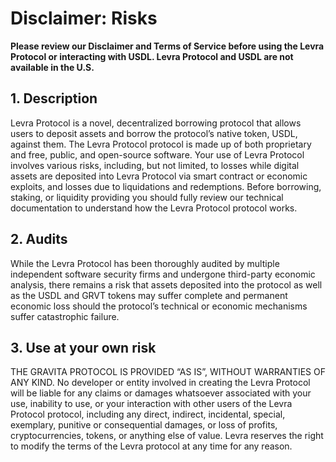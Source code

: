 # Disclaimer: Risks

**Please review our Disclaimer and Terms of Service before using the Levra Protocol or interacting with USDL. Levra Protocol and USDL are not available in the U.S.**

## 1. Description

Levra Protocol is a novel, decentralized borrowing protocol that allows users to deposit assets and borrow the protocol’s native token, USDL, against them. The Levra Protocol protocol is made up of both proprietary and free, public, and open-source software. Your use of Levra Protocol involves various risks, including, but not limited, to losses while digital assets are deposited into Levra Protocol via smart contract or economic exploits, and losses due to liquidations and redemptions. Before borrowing, staking, or liquidity providing you should fully review our technical documentation to understand how the Levra Protocol protocol works.

## 2. Audits

While the Levra Protocol has been thoroughly audited by multiple independent software security firms and undergone third-party economic analysis, there remains a risk that assets deposited into the protocol as well as the USDL and GRVT tokens may suffer complete and permanent economic loss should the protocol’s technical or economic mechanisms suffer catastrophic failure.

## 3. Use at your own risk

THE GRAVITA PROTOCOL IS PROVIDED “AS IS”, WITHOUT WARRANTIES OF ANY KIND. No developer or entity involved in creating the Levra Protocol will be liable for any claims or damages whatsoever associated with your use, inability to use, or your interaction with other users of the Levra Protocol protocol, including any direct, indirect, incidental, special, exemplary, punitive or consequential damages, or loss of profits, cryptocurrencies, tokens, or anything else of value. Levra reserves the right to modify the terms of the Levra protocol at any time for any reason.
